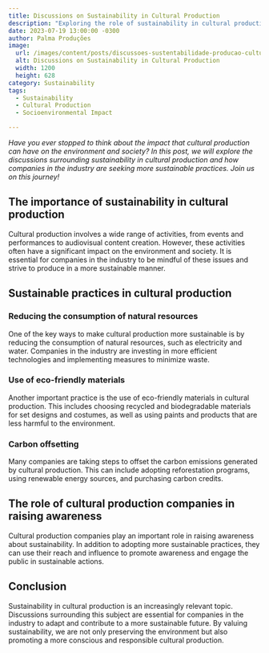 ```yaml
---
title: Discussions on Sustainability in Cultural Production
description: "Exploring the role of sustainability in cultural production and its impact on the environment and society."
date: 2023-07-19 13:00:00 -0300
author: Palma Produções
image:
  url: /images/content/posts/discussoes-sustentabilidade-producao-cultural.jpg
  alt: Discussions on Sustainability in Cultural Production
  width: 1200
  height: 628
category: Sustainability
tags:
  - Sustainability
  - Cultural Production
  - Socioenvironmental Impact

---
```


*Have you ever stopped to think about the impact that cultural production can have on the environment and society? In this post, we will explore the discussions surrounding sustainability in cultural production and how companies in the industry are seeking more sustainable practices. Join us on this journey!*

## The importance of sustainability in cultural production

Cultural production involves a wide range of activities, from events and performances to audiovisual content creation. However, these activities often have a significant impact on the environment and society. It is essential for companies in the industry to be mindful of these issues and strive to produce in a more sustainable manner.

## Sustainable practices in cultural production

### Reducing the consumption of natural resources

One of the key ways to make cultural production more sustainable is by reducing the consumption of natural resources, such as electricity and water. Companies in the industry are investing in more efficient technologies and implementing measures to minimize waste.

### Use of eco-friendly materials

Another important practice is the use of eco-friendly materials in cultural production. This includes choosing recycled and biodegradable materials for set designs and costumes, as well as using paints and products that are less harmful to the environment.

### Carbon offsetting

Many companies are taking steps to offset the carbon emissions generated by cultural production. This can include adopting reforestation programs, using renewable energy sources, and purchasing carbon credits.

## The role of cultural production companies in raising awareness

Cultural production companies play an important role in raising awareness about sustainability. In addition to adopting more sustainable practices, they can use their reach and influence to promote awareness and engage the public in sustainable actions.

## Conclusion

Sustainability in cultural production is an increasingly relevant topic. Discussions surrounding this subject are essential for companies in the industry to adapt and contribute to a more sustainable future. By valuing sustainability, we are not only preserving the environment but also promoting a more conscious and responsible cultural production.
